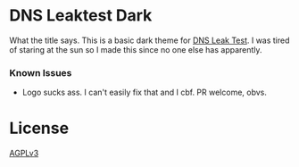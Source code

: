 # DNS Leaktest Dark

What the title says. This is a basic dark theme for [DNS Leak Test](https://dnsleaktest.com). I was tired of staring at the sun so I made this since no one else has apparently.


### Known Issues

* Logo sucks ass. I can't easily fix that and I cbf. PR welcome, obvs.

# License
[AGPLv3](LICENSE)
